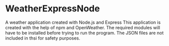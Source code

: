 # WeatherExpressNode
A weather application created with Node.js and Express
This application is created with the help of npm and OpenWeather. The required modules will have to be installed before trying to run the program. The JSON files are not included in thsi for safety purposes.
